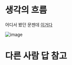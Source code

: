 # 생각의 흐름
어디서 봤던 문젠데 [이거다](https://github.com/nonaninona/algorithm/tree/main/%EB%B0%B1%EC%A4%80/Gold/1781.%E2%80%85%EC%BB%B5%EB%9D%BC%EB%A9%B4)<br>

![image](https://github.com/user-attachments/assets/55a897c3-20e3-49a1-afc1-61c3aa129565)


# 다른 사람 답 참고
